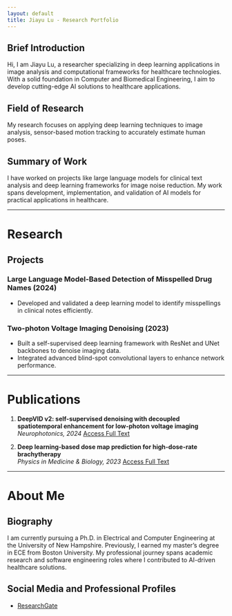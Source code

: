 ```yaml
---
layout: default
title: Jiayu Lu - Research Portfolio
---
```



## Brief Introduction
Hi, I am Jiayu Lu, a researcher specializing in deep learning applications in image analysis and computational frameworks for healthcare technologies. With a solid foundation in Computer and Biomedical Engineering, I aim to develop cutting-edge AI solutions to healthcare applications.

## Field of Research
My research focuses on applying deep learning techniques to image analysis, sensor-based motion tracking to accurately estimate human poses.

## Summary of Work
I have worked on projects like large language models for clinical text analysis and deep learning frameworks for image noise reduction. My work spans development, implementation, and validation of AI models for practical applications in healthcare.

---

# Research

## Projects

### Large Language Model-Based Detection of Misspelled Drug Names (2024)
- Developed and validated a deep learning model to identify misspellings in clinical notes efficiently.

### Two-photon Voltage Imaging Denoising (2023)
- Built a self-supervised deep learning framework with ResNet and UNet backbones to denoise imaging data.
- Integrated advanced blind-spot convolutional layers to enhance network performance.


---

# Publications

1. **DeepVID v2: self-supervised denoising with decoupled spatiotemporal enhancement for low-photon voltage imaging**  
   *Neurophotonics, 2024*
   [Access Full Text](https://www.spiedigitallibrary.org/journals/neurophotonics/volume-11/issue-04/045007/DeepVID-v2--self-supervised-denoising-with-decoupled-spatiotemporal-enhancement/10.1117/1.NPh.11.4.045007.full)

2. **Deep learning-based dose map prediction for high-dose-rate brachytherapy**  
   *Physics in Medicine & Biology, 2023*
   [Access Full Text](https://iopscience.iop.org/article/10.1088/1361-6560/acecd2)


---

# About Me

## Biography
I am currently pursuing a Ph.D. in Electrical and Computer Engineering at the University of New Hampshire. Previously, I earned my master’s degree in ECE from Boston University. My professional journey spans academic research and software engineering roles where I contributed to AI-driven healthcare solutions.


## Social Media and Professional Profiles
- [ResearchGate](https://www.researchgate.net/profile/Jiayu-Lu-15)
